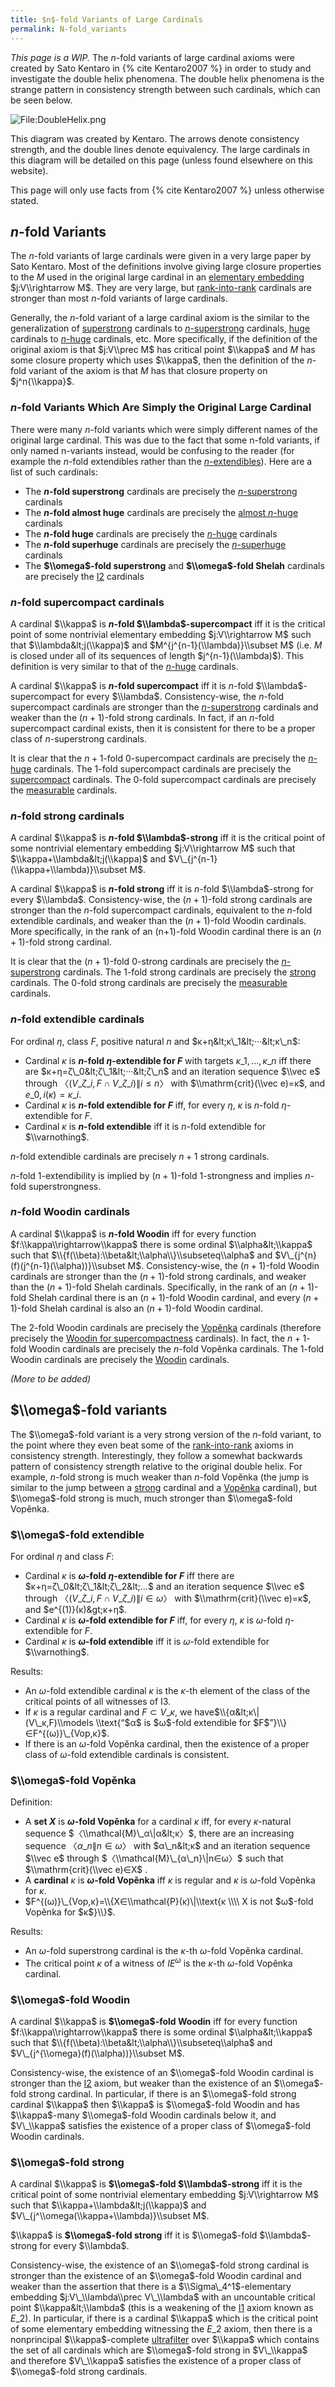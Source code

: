 ```yaml
---
title: $n$-fold Variants of Large Cardinals
permalink: N-fold_variants
---
```



*This page is a WIP.* The $n$-fold variants of large cardinal axioms
were created by Sato Kentaro in {% cite Kentaro2007 %}
in order to study and investigate the double helix phenomena. The double
helix phenomena is the strange pattern in consistency strength between
such cardinals, which can be seen below.


![File:DoubleHelix.png](assets/img/DoubleHelix.png)

This diagram was created by Kentaro. The arrows denote consistency
strength, and the double lines denote equivalency. The large cardinals
in this diagram will be detailed on this page (unless found elsewhere on
this website).

This page will only use facts from
{% cite Kentaro2007 %} unless otherwise stated.

## $n$-fold Variants

The $n$-fold variants of large cardinals were given in a very large
paper by Sato Kentaro. Most of the definitions involve giving large
closure properties to the $M$ used in the original large cardinal in an
[elementary
embedding](Elementary_embedding "Elementary embedding")
$j:V\\rightarrow M$. They are very large, but
[rank-into-rank](Rank_into_rank "Rank into rank")
cardinals are stronger than most $n$-fold variants of large cardinals.

Generally, the $n$-fold variant of a large cardinal axiom is the similar
to the generalization of
[superstrong](Superstrong "Superstrong")
cardinals to
[$n$-superstrong](Superstrong "Superstrong")
cardinals,
[huge](Huge "Huge")
cardinals to
[$n$-huge](Huge "Huge")
cardinals, etc. More specifically, if the definition of the original
axiom is that $j:V\\prec M$ has critical point $\\kappa$ and $M$ has
some closure property which uses $\\kappa$, then the definition of the
$n$-fold variant of the axiom is that $M$ has that closure property on
$j^n{\\kappa}$.

### $n$-fold Variants Which Are Simply the Original Large Cardinal

There were many $n$-fold variants which were simply different names of
the original large cardinal. This was due to the fact that some n-fold
variants, if only named n-variants instead, would be confusing to the
reader (for example the $n$-fold extendibles rather than the
[$n$-extendibles](Extendible "Extendible")).
Here are a list of such cardinals:

-   The **$n$-fold superstrong** cardinals are precisely the
    [$n$-superstrong](Superstrong "Superstrong")
    cardinals
-   The **$n$-fold almost huge** cardinals are precisely the [almost
    $n$-huge](Huge "Huge")
    cardinals
-   The **$n$-fold huge** cardinals are precisely the
    [$n$-huge](Huge "Huge")
    cardinals
-   The **$n$-fold superhuge** cardinals are precisely the
    [$n$-superhuge](Huge "Huge")
    cardinals
-   The **$\\omega$-fold superstrong** and **$\\omega$-fold Shelah**
    cardinals are precisely the
    <a href="Rank-into-rank" class="mw-redirect" title="Rank-into-rank">I2</a>
    cardinals

### $n$-fold supercompact cardinals

A cardinal $\\kappa$ is **$n$-fold $\\lambda$-supercompact** iff it is
the critical point of some nontrivial elementary embedding
$j:V\\rightarrow M$ such that $\\lambda&lt;j(\\kappa)$ and
$M^{j^{n-1}(\\lambda)}\\subset M$ (i.e. $M$ is closed under all of its
sequences of length $j^{n-1}(\\lambda)$). This definition is very
similar to that of the
[$n$-huge](Huge "Huge")
cardinals.

A cardinal $\\kappa$ is **$n$-fold supercompact** iff it is $n$-fold
$\\lambda$-supercompact for every $\\lambda$. Consistency-wise, the
$n$-fold supercompact cardinals are stronger than the
[$n$-superstrong](Superstrong "Superstrong")
cardinals and weaker than the $(n+1)$-fold strong cardinals. In fact, if
an $n$-fold supercompact cardinal exists, then it is consistent for
there to be a proper class of $n$-superstrong cardinals.

It is clear that the $n+1$-fold $0$-supercompact cardinals are precisely
the [$n$-huge](Huge "Huge")
cardinals. The $1$-fold supercompact cardinals are precisely the
[supercompact](Supercompact "Supercompact")
cardinals. The $0$-fold supercompact cardinals are precisely the
[measurable](Measurable "Measurable")
cardinals.

### $n$-fold strong cardinals

A cardinal $\\kappa$ is **$n$-fold $\\lambda$-strong** iff it is the
critical point of some nontrivial elementary embedding $j:V\\rightarrow
M$ such that $\\kappa+\\lambda&lt;j(\\kappa)$ and
$V\_{j^{n-1}(\\kappa+\\lambda)}\\subset M$.

A cardinal $\\kappa$ is **$n$-fold strong** iff it is $n$-fold
$\\lambda$-strong for every $\\lambda$. Consistency-wise, the
$(n+1)$-fold strong cardinals are stronger than the $n$-fold
supercompact cardinals, equivalent to the $n$-fold extendible cardinals,
and weaker than the $(n+1)$-fold Woodin cardinals. More specifically, in
the rank of an (n+1)-fold Woodin cardinal there is an $(n+1)$-fold
strong cardinal.

It is clear that the $(n+1)$-fold $0$-strong cardinals are precisely the
[$n$-superstrong](Superstrong "Superstrong")
cardinals. The $1$-fold strong cardinals are precisely the
[strong](Strong "Strong")
cardinals. The $0$-fold strong cardinals are precisely the
[measurable](Measurable "Measurable")
cardinals.

### $n$-fold extendible cardinals

For ordinal $η$, class $F$, positive natural $n$ and
$κ+η&lt;κ\_1&lt;···&lt;κ\_n$:

-   Cardinal $κ$ is **$n$-fold $η$-extendible for $F$** with targets
    $κ\_1,...,κ\_n$ iff there are $κ+η=ζ\_0&lt;ζ\_1&lt;···&lt;ζ\_n$ and
    an iteration sequence $\\vec e$ through
    $〈(V\_{ζ\_i},F∩V\_{ζ\_i})\|i≤n〉$ with $\\mathrm{crit}(\\vec e)=κ$,
    and $e\_{0,i}(κ)=κ\_i$.
-   Cardinal $κ$ is **$n$-fold extendible for $F$** iff, for every $η$,
    $κ$ is $n$-fold $η$-extendible for $F$.
-   Cardinal $κ$ is **$n$-fold extendible** iff it is $n$-fold
    extendible for $\\varnothing$.

$n$-fold extendible cardinals are precisely $n+1$ strong cardinals.

$n$-fold $1$-extendibility is implied by $(n+1)$-fold $1$-strongness and
implies $n$-fold superstrongness.

### $n$-fold Woodin cardinals

A cardinal $\\kappa$ is **$n$-fold Woodin** iff for every function
$f:\\kappa\\rightarrow\\kappa$ there is some ordinal
$\\alpha&lt;\\kappa$ such that
$\\{f(\\beta):\\beta&lt;\\alpha\\}\\subseteq\\alpha$ and
$V\_{j^{n}(f)(j^{n-1}(\\alpha))}\\subset M$. Consistency-wise, the
$(n+1)$-fold Woodin cardinals are stronger than the $(n+1)$-fold strong
cardinals, and weaker than the $(n+1)$-fold Shelah cardinals.
Specifically, in the rank of an $(n+1)$-fold Shelah cardinal there is an
$(n+1)$-fold Woodin cardinal, and every $(n+1)$-fold Shelah cardinal is
also an $(n+1)$-fold Woodin cardinal.

The $2$-fold Woodin cardinals are precisely the
[Vopěnka](Vopenka "Vopenka")
cardinals (therefore precisely the [Woodin for
supercompactness](Woodin#Shelah "Woodin")
cardinals). In fact, the $n+1$-fold Woodin cardinals are precisely the
$n$-fold Vopěnka cardinals. The $1$-fold Woodin cardinals are precisely
the
[Woodin](Woodin "Woodin")
cardinals.

*(More to be added)*

## $\\omega$-fold variants

The $\\omega$-fold variant is a very strong version of the $n$-fold
variant, to the point where they even beat some of the
<a href="Rank-into-rank" class="mw-redirect" title="Rank-into-rank">rank-into-rank</a>
axioms in consistency strength. Interestingly, they follow a somewhat
backwards pattern of consistency strength relative to the original
double helix. For example, $n$-fold strong is much weaker than $n$-fold
Vopěnka (the jump is similar to the jump between a
[strong](Strong "Strong")
cardinal and a
[Vopěnka](Vopenka "Vopenka")
cardinal), but $\\omega$-fold strong is much, much stronger than
$\\omega$-fold Vopěnka.

### $\\omega$-fold extendible

For ordinal $η$ and class $F$:

-   Cardinal $κ$ is **$ω$-fold $η$-extendible for $F$** iff there are
    $κ+η=ζ\_0&lt;ζ\_1&lt;ζ\_2&lt;...$ and an iteration sequence $\\vec
    e$ through $〈(V\_{ζ\_i},F∩V\_{ζ\_i})\|i∈ω〉$ with
    $\\mathrm{crit}(\\vec e)=κ$, and $e^{(1)}(κ)&gt;κ+η$.
-   Cardinal $κ$ is **$ω$-fold extendible for $F$** iff, for every $η$,
    $κ$ is $ω$-fold $η$-extendible for $F$.
-   Cardinal $κ$ is **$ω$-fold extendible** iff it is $ω$-fold
    extendible for $\\varnothing$.

Results:

-   An $ω$-fold extendible cardinal $κ$ is the $κ$-th element of the
    class of the critical points of all witnesses of I3.
-   If $κ$ is a regular cardinal and $F⊂V\_κ$, we
    have$\\{α&lt;κ\|(V\_κ,F)\\models \\text{“$α$ is $ω$-fold extendible
    for $F$”}\\}∈F^{(ω)}\_{Vop,κ}$.
-   If there is an $ω$-fold Vopěnka cardinal, then the existence of a
    proper class of $ω$-fold extendible cardinals is consistent.

### $\\omega$-fold Vopěnka

Definition:

-   A **set $X$** is **$ω$-fold Vopěnka** for a cardinal $κ$ iff, for
    every $κ$-natural sequence $〈\\mathcal{M}\_α\|α&lt;κ〉$, there are
    an increasing sequence $〈α\_n\|n∈ω〉$ with $α\_n&lt;κ$ and an
    iteration sequence $\\vec e$ through $〈\\mathcal{M}\_{α\_n}\|n∈ω〉$
    such that $\\mathrm{crit}(\\vec e)∈X$ .
-   A **cardinal** $κ$ is **$ω$-fold Vopěnka** iff $κ$ is regular and
    $κ$ is $ω$-fold Vopěnka for $κ$.
-   $F^{(ω)}\_{Vop,κ}=\\{X∈\\mathcal{P}(κ)\|\\text{κ \\\\ X is not
    $ω$-fold Vopěnka for $κ$}\\}$.

Results:

-   An $ω$-fold superstrong cardinal is the $κ$-th $ω$-fold Vopěnka
    cardinal.
-   The critical point $κ$ of a witness of $IE^ω$ is the $κ$-th $ω$-fold
    Vopěnka cardinal.

### $\\omega$-fold Woodin

A cardinal $\\kappa$ is **$\\omega$-fold Woodin** iff for every function
$f:\\kappa\\rightarrow\\kappa$ there is some ordinal
$\\alpha&lt;\\kappa$ such that
$\\{f(\\beta):\\beta&lt;\\alpha\\}\\subseteq\\alpha$ and
$V\_{j^{\\omega}(f)(\\alpha))}\\subset M$.

Consistency-wise, the existence of an $\\omega$-fold Woodin cardinal is
stronger than the
<a href="Rank-into-rank" class="mw-redirect" title="Rank-into-rank">I2</a>
axiom, but weaker than the existence of an $\\omega$-fold strong
cardinal. In particular, if there is an $\\omega$-fold strong cardinal
$\\kappa$ then $\\kappa$ is $\\omega$-fold Woodin and has $\\kappa$-many
$\\omega$-fold Woodin cardinals below it, and $V\_\\kappa$ satisfies the
existence of a proper class of $\\omega$-fold Woodin cardinals.

### $\\omega$-fold strong

A cardinal $\\kappa$ is **$\\omega$-fold $\\lambda$-strong** iff it is
the critical point of some nontrivial elementary embedding
$j:V\\rightarrow M$ such that $\\kappa+\\lambda&lt;j(\\kappa)$ and
$V\_{j^\\omega(\\kappa+\\lambda)}\\subset M$.

$\\kappa$ is **$\\omega$-fold strong** iff it is $\\omega$-fold
$\\lambda$-strong for every $\\lambda$.

Consistency-wise, the existence of an $\\omega$-fold strong cardinal is
stronger than the existence of an $\\omega$-fold Woodin cardinal and
weaker than the assertion that there is a $\\Sigma\_4^1$-elementary
embedding $j:V\_\\lambda\\prec V\_\\lambda$ with an uncountable critical
point $\\kappa&lt;\\lambda$ (this is a weakening of the
<a href="Rank-into-rank" class="mw-redirect" title="Rank-into-rank">I1</a>
axiom known as $E\_2$). In particular, if there is a cardinal $\\kappa$
which is the critical point of some elementary embedding witnessing the
$E\_2$ axiom, then there is a nonprincipal $\\kappa$-complete
[ultrafilter](Filter "Filter")
over $\\kappa$ which contains the set of all cardinals which are
$\\omega$-fold strong in $V\_\\kappa$ and therefore $V\_\\kappa$
satisfies the existence of a proper class of $\\omega$-fold strong
cardinals.
